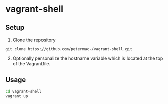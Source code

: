 vagrant-shell
=============

Setup
-----

1. Clone the repository
  ```
  git clone https://github.com/petermac-/vagrant-shell.git
  ```

2. Optionally personalize the hostname variable which is located at the top of the Vagrantfile.

Usage
-----

```sh
cd vagrant-shell
vagrant up
```
